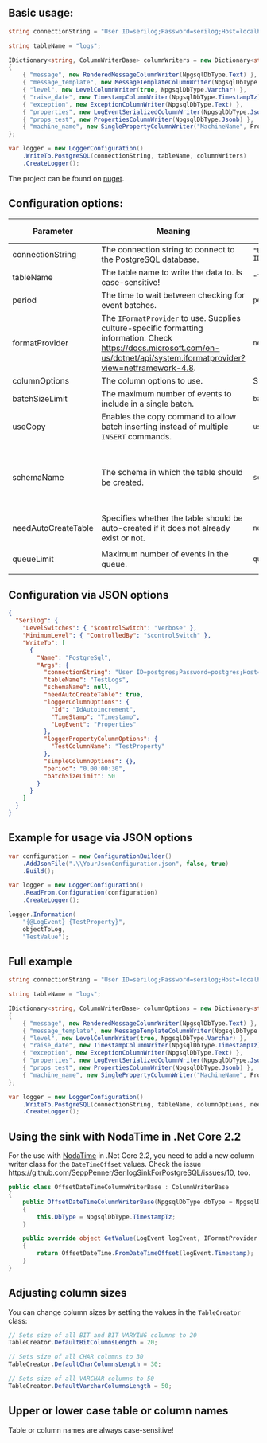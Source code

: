 ## Basic usage:
```csharp
string connectionString = "User ID=serilog;Password=serilog;Host=localhost;Port=5432;Database=Logs";

string tableName = "logs";

IDictionary<string, ColumnWriterBase> columnWriters = new Dictionary<string, ColumnWriterBase>
{
    { "message", new RenderedMessageColumnWriter(NpgsqlDbType.Text) },
    { "message_template", new MessageTemplateColumnWriter(NpgsqlDbType.Text) },
    { "level", new LevelColumnWriter(true, NpgsqlDbType.Varchar) },
    { "raise_date", new TimestampColumnWriter(NpgsqlDbType.TimestampTz) },
    { "exception", new ExceptionColumnWriter(NpgsqlDbType.Text) },
    { "properties", new LogEventSerializedColumnWriter(NpgsqlDbType.Jsonb) },
    { "props_test", new PropertiesColumnWriter(NpgsqlDbType.Jsonb) },
    { "machine_name", new SinglePropertyColumnWriter("MachineName", PropertyWriteMethod.ToString, NpgsqlDbType.Text, "l") }
};

var logger = new LoggerConfiguration()
	.WriteTo.PostgreSQL(connectionString, tableName, columnWriters)
	.CreateLogger();
```

The project can be found on [nuget](https://www.nuget.org/packages/HaemmerElectronics.SeppPenner.SerilogSinkForPostgreSQL/).

## Configuration options:

|Parameter|Meaning|Example|Default value|
|-|-|-|-|
|connectionString|The connection string to connect to the PostgreSQL database.|`"User ID=serilog;Password=serilog;Host=localhost;Port=5432;Database=Logs"`|None, is mandatory.|
|tableName|The table name to write the data to. Is case-sensitive!|`"logs"`|None, is mandatory.|
|period|The time to wait between checking for event batches.|`period: new TimeSpan(0, 0, 20)`|`00:00:05`|
|formatProvider|The `IFormatProvider` to use. Supplies culture-specific formatting information. Check https://docs.microsoft.com/en-us/dotnet/api/system.iformatprovider?view=netframework-4.8.|`new CultureInfo("de-DE")`|`null`|
|columnOptions|The column options to use.|See the examples under the [Full example](https://github.com/SeppPenner/SerilogSinkForPostgreSQL#full-example) section below.|`null`|
|batchSizeLimit|The maximum number of events to include in a single batch.|`batchSizeLimit: 40`|`30`|
|useCopy|Enables the copy command to allow batch inserting instead of multiple `INSERT` commands.|`useCopy: true`|`true`|
|schemaName|The schema in which the table should be created.|`schemaName: "Logs"`|`string.Empty` which defaults to the PostgreSQL `public` schema.|
|needAutoCreateTable|Specifies whether the table should be auto-created if it does not already exist or not.|`needAutoCreateTable: true`|`false`|
|queueLimit|Maximum number of events in the queue.|`queueLimit: 3000`|`int.MaxValue` or `2147483647`|

## Configuration via JSON options

```json
{
  "Serilog": {
    "LevelSwitches": { "$controlSwitch": "Verbose" },
    "MinimumLevel": { "ControlledBy": "$controlSwitch" },
    "WriteTo": [
      {
        "Name": "PostgreSql",
        "Args": {
          "connectionString": "User ID=postgres;Password=postgres;Host=localhost;Port=5432;Database=Serilog";,
          "tableName": "TestLogs",
          "schemaName": null,
          "needAutoCreateTable": true,
          "loggerColumnOptions": {
            "Id": "IdAutoincrement",
            "TimeStamp": "Timestamp",
            "LogEvent": "Properties"
          },
          "loggerPropertyColumnOptions": {
            "TestColumnName": "TestProperty"
          },
          "simpleColumnOptions": {},
          "period": "0.00:00:30",
          "batchSizeLimit": 50
        }
      }
    ]
  }
}
```

## Example for usage via JSON options

```csharp
var configuration = new ConfigurationBuilder()
    .AddJsonFile(".\\YourJsonConfiguration.json", false, true)
    .Build();

var logger = new LoggerConfiguration()
    .ReadFrom.Configuration(configuration)
    .CreateLogger();

logger.Information(
    "{@LogEvent} {TestProperty}",
    objectToLog,
    "TestValue");
```

## Full example

```csharp
string connectionString = "User ID=serilog;Password=serilog;Host=localhost;Port=5432;Database=Logs";

string tableName = "logs";

IDictionary<string, ColumnWriterBase> columnOptions = new Dictionary<string, ColumnWriterBase>
{
    { "message", new RenderedMessageColumnWriter(NpgsqlDbType.Text) },
    { "message_template", new MessageTemplateColumnWriter(NpgsqlDbType.Text) },
    { "level", new LevelColumnWriter(true, NpgsqlDbType.Varchar) },
    { "raise_date", new TimestampColumnWriter(NpgsqlDbType.TimestampTz) },
    { "exception", new ExceptionColumnWriter(NpgsqlDbType.Text) },
    { "properties", new LogEventSerializedColumnWriter(NpgsqlDbType.Jsonb) },
    { "props_test", new PropertiesColumnWriter(NpgsqlDbType.Jsonb) },
    { "machine_name", new SinglePropertyColumnWriter("MachineName", PropertyWriteMethod.ToString, NpgsqlDbType.Text, "l") }
};

var logger = new LoggerConfiguration()
	.WriteTo.PostgreSQL(connectionString, tableName, columnOptions, needAutoCreateTable: true, schemaName: "LoggingSchema", useCopy: true, queueLimit: 3000, batchSizeLimit: 40, period: new TimeSpan(0, 0, 10), formatProvider: null)
	.CreateLogger();
```

## Using the sink with NodaTime in .Net Core 2.2
For the use with [NodaTime](https://nodatime.org/) in .Net Core 2.2, you need to add a new column writer class for the `DateTimeOffset` values.
Check the issue https://github.com/SeppPenner/SerilogSinkForPostgreSQL/issues/10, too.

```csharp
public class OffsetDateTimeColumnWriterBase : ColumnWriterBase
{
    public OffsetDateTimeColumnWriterBase(NpgsqlDbType dbType = NpgsqlDbType.TimestampTz): base(dbType)
    {
        this.DbType = NpgsqlDbType.TimestampTz;
    }

    public override object GetValue(LogEvent logEvent, IFormatProvider formatProvider = null)
    {
        return OffsetDateTime.FromDateTimeOffset(logEvent.Timestamp);
    }
}
```

## Adjusting column sizes

You can change column sizes by setting the values in the `TableCreator` class:
```csharp
// Sets size of all BIT and BIT VARYING columns to 20
TableCreator.DefaultBitColumnsLength = 20;

// Sets size of all CHAR columns to 30
TableCreator.DefaultCharColumnsLength = 30;

// Sets size of all VARCHAR columns to 50
TableCreator.DefaultVarcharColumnsLength = 50;
```

## Upper or lower case table or column names
Table or column names are always case-sensitive!
